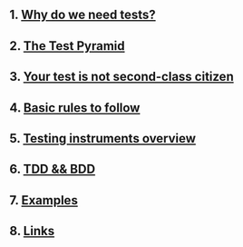 ## 1. [Why do we need tests?](1.md)
## 2. [The Test Pyramid](2.md)
## 3. [Your test is not second-class citizen](3.md)
## 4. [Basic rules to follow](4.md)
## 5. [Testing instruments overview](5.md)
## 6. [TDD && BDD](6.md)
## 7. [Examples](/examples)
## 8. [Links](links.md)
